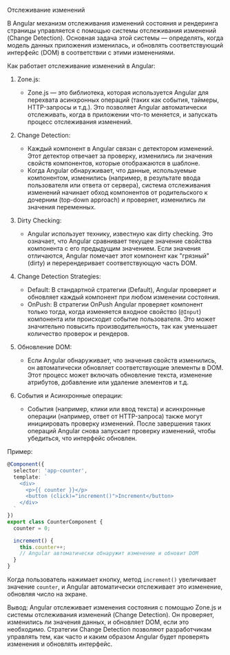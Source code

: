 Отслеживание изменений

В Angular механизм отслеживания изменений состояния и рендеринга страницы управляется с помощью системы отслеживания изменений (Change Detection). Основная задача этой системы — определять, когда модель данных приложения изменилась, и обновлять соответствующий интерфейс (DOM) в соответствии с этими изменениями.

 Как работает отслеживание изменений в Angular:

1. Zone.js:
   - Zone.js — это библиотека, которая используется Angular для перехвата асинхронных операций (таких как события, таймеры, HTTP-запросы и т.д.). Это позволяет Angular автоматически отслеживать, когда в приложении что-то меняется, и запускать процесс отслеживания изменений.

2. Change Detection:
   - Каждый компонент в Angular связан с детектором изменений. Этот детектор отвечает за проверку, изменились ли значения свойств компонентов, которые отображаются в шаблоне.
   - Когда Angular обнаруживает, что данные, используемые компонентом, изменились (например, в результате ввода пользователя или ответа от сервера), система отслеживания изменений начинает обход компонентов от родительского к дочерним (top-down approach) и проверяет, изменились ли значения переменных.

3. Dirty Checking:
   - Angular использует технику, известную как dirty checking. Это означает, что Angular сравнивает текущее значение свойства компонента с его предыдущим значением. Если значения отличаются, Angular помечает этот компонент как "грязный" (dirty) и перерендеривает соответствующую часть DOM.

4. Change Detection Strategies:
   - Default: В стандартной стратегии (Default), Angular проверяет и обновляет каждый компонент при любом изменении состояния.
   - OnPush: В стратегии OnPush Angular проверяет компонент только тогда, когда изменяется входное свойство (`@Input`) компонента или происходит событие пользователя. Это может значительно повысить производительность, так как уменьшает количество проверок и рендеров.

5. Обновление DOM:
   - Если Angular обнаруживает, что значения свойств изменились, он автоматически обновляет соответствующие элементы в DOM. Этот процесс может включать обновление текста, изменение атрибутов, добавление или удаление элементов и т.д.

6. События и Асинхронные операции:
   - События (например, клики или ввод текста) и асинхронные операции (например, ответ от HTTP-запроса) также могут инициировать проверку изменений. После завершения таких операций Angular снова запускает проверку изменений, чтобы убедиться, что интерфейс обновлен.

Пример:

```typescript
@Component({
  selector: 'app-counter',
  template: `
    <div>
      <p>{{ counter }}</p>
      <button (click)="increment()">Increment</button>
    </div>
  `
})
export class CounterComponent {
  counter = 0;

  increment() {
    this.counter++;
    // Angular автоматически обнаружит изменение и обновит DOM
  }
}
```
Когда пользователь нажимает кнопку, метод `increment()` увеличивает значение `counter`, и Angular автоматически отслеживает это изменение, обновляя число на экране.

Вывод:
Angular отслеживает изменения состояния с помощью Zone.js и системы отслеживания изменений (Change Detection). Он проверяет, изменились ли значения данных, и обновляет DOM, если это необходимо. Стратегии Change Detection позволяют разработчикам управлять тем, как часто и каким образом Angular будет проверять изменения и обновлять интерфейс.
